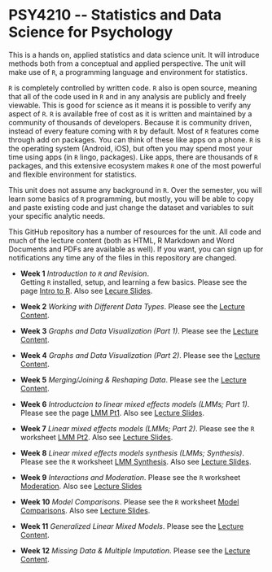 # PSY4210 -- Statistics and Data Science for Psychology

This is a hands on, applied statistics and data science unit. It will
introduce methods both from a conceptual and applied perspective. The
unit will make use of `R`, a programming language and environment for
statistics.

`R` is completely controlled by written code. `R` also is open source,
meaning that all of the code used in `R` and in any analysis are
publicly and freely viewable. This is good for science as it means it
is possible to verify any aspect of `R`. `R` is available free of cost
as it is written and maintained by a community of thousands of
developers. Because it is community
driven, instead of every feature coming with `R` by default. Most of
`R` features come through add on packages. You can think of these like
apps on a phone. `R` is the operating system (Android, iOS), but often
you may spend most your time using apps (in `R` lingo,
packages). Like apps, there are thousands of `R` packages, and this
extensive ecosystem makes `R` one of the most powerful and flexible
environment for statistics.

This unit does not assume any background in `R`. Over the semester,
you will learn some basics of `R` programming, but mostly, you will be
able to copy and paste existing code and just change the dataset and
variables to suit your specific analytic needs.

This GitHub repository has a number of resources for the unit.
All code and much of the lecture content (both as HTML, R Markdown and
Word Documents and PDFs are available as well). If you want, you can
sign up for notifications any time any of the files in this repository
are changed.

- **Week 1** *Introduction to `R` and Revision*.  
  Getting `R` installed, setup, and learning a few basics. 
  Please see the page [Intro to R](IntroR.md).
  Also see [Lecure Slides](https://docs.google.com/presentation/d/126MW6344CiuqIe_DrF978kFDOqto9qUXVTVpCIeWAtY/edit?usp=sharing).

- **Week 2** *Working with Different Data Types*.
  Please see the [Lecture Content](Data_Pt1.html).

- **Week 3** *Graphs and Data Visualization (Part 1)*.
  Please see the [Lecture Content](Graphs_Pt1.html).

- **Week 4** *Graphs and Data Visualization (Part 2)*.
  Please see the [Lecture Content](Graphs_Pt2.html).

- **Week 5** *Merging/Joining & Reshaping Data*.
  Please see the [Lecture Content](Data_Pt2.html).

- **Week 6** *Introductcion to linear mixed effects models (LMMs; Part 1)*. 
  Please see the page [LMM Pt1](LMM_Pt1.md).
  Also see [Lecture Slides](https://docs.google.com/presentation/d/14tV7mKYmLRO1Jv68Etf3dDX5BMJ1d2xo9bIEL0zHAgE/edit?usp=sharing).

- **Week 7** *Linear mixed effects models (LMMs; Part 2)*.
  Please see the `R` worksheet [LMM Pt2](LMM_Pt2_worksheet.R).
  Also see [Lecture Slides](https://docs.google.com/presentation/d/1-CFQlbbNR29weYFqdeEawxa4odkjH7coY8lTe1BMq84/edit?usp=sharing).

- **Week 8** *Linear mixed effects models synthesis (LMMs; Synthesis)*.
  Please see the `R` worksheet [LMM Synthesis](LMM_Synthesis_worksheet.R).
  Also see [Lecture Slides](https://docs.google.com/presentation/d/17HPCrJi1-cbuH82_pirzoPH3GqS37yl35XsQlqboXB4/edit?usp=sharing).

- **Week 9** *Interactions and Moderation*.
  Please see the `R` worksheet [Moderation](LMM_Moderation_worksheet.R).
  Also see [Lecture Slides](https://docs.google.com/presentation/d/1-y-veUD3jHfxv2zNSk6jPMMZ7TFv6OTdDgQM3Xfcscs/edit?usp=sharing)

-  **Week 10** *Model Comparisons*.
  Please see the `R` worksheet 
  [Model Comparisons](LMM_Comparison_worksheet.R).
  Also see [Lecture Slides](https://docs.google.com/presentation/d/1J2wPZ70pA_QEJw6CNQ1xQAsMOXFDXcm1q7RCrtZIcKc/edit?usp=sharing).

- **Week 11** *Generalized Linear Mixed Models*.
  Please see the [Lecture Content](GLMM_slides.html).

- **Week 12** *Missing Data & Multiple Imputation*.
  Please see the [Lecture Content](Data_Missing.html).

